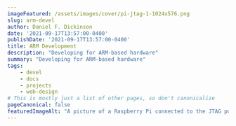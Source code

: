 ```yaml
---
imageFeatured: /assets/images/cover/pi-jtag-1-1024x576.png
slug: arm-devel
author: Daniel F. Dickinson
date: '2021-09-17T13:57:00-0400'
publishDate: '2021-09-17T13:57:00-0400'
title: ARM Development
description: "Developing for ARM-based hardware"
summary: "Developing for ARM-based hardware"
tags:
    - devel
    - docs
    - projects
    - web-design
# This is mostly just a list of other pages, so don't canonicalize
pageCanonical: false
featuredImageAlt: "A picture of a Raspberry Pi connected to the JTAG port of Netgear router, with special effects added"
---
```

